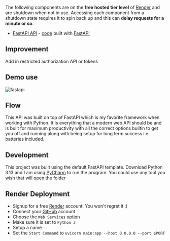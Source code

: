 The following components are on the **free hosted tier level** of [Render](https://render.com/) and are shutdown when not in use.  Accessing each component from a shutdown state requires it to spin back up and this can **delay requests for a minute or so**.

- [FastAPI API](https://sort-demo.onrender.com/docs) - [code](https://github.com/Siliconrob/sort-demo) built with [FastAPI](https://fastapi.tiangolo.com/)

## Improvement

Add in restricted authorization API or tokens

## Demo use

![fastapi](https://github.com/user-attachments/assets/c4d6b33b-ed18-43d4-b02b-74f9bfeb1d5b)

## Flow

This API was built on top of FastAPI which is my favorite framework when working with Python.  It is everything that a modern web API should be and is built for maximum productivity with all the correct options builtin to get you off and running along with being setup for long term success i.e. batteries included.

## Development

This project was built using the default FastAPI template.  Download Python 3.13 and I am using [PyCharm](https://www.jetbrains.com/pycharm/) to run the program.  You could use any tool you wish that will open the folder

## Render Deployment

- Signup for a free [Render](https://dashboard.render.com/register) account.  You won't regret it :)
- Connect your [GitHub](https://docs.render.com/github) account
- Choose the `Web Services` [option](https://docs.render.com/web-services)
 - Make sure it is set to `Python 3`
 - Setup a name
 - Set the `Start Command` to `uvicorn main:app --host 0.0.0.0 --port $PORT`
